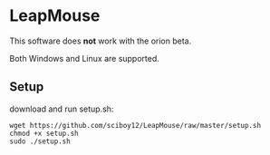 # LeapMouse
This software does **not** work with the orion beta.

Both Windows and Linux are supported.
## Setup
download and run setup.sh:
```
wget https://github.com/sciboy12/LeapMouse/raw/master/setup.sh
chmod +x setup.sh
sudo ./setup.sh
```
